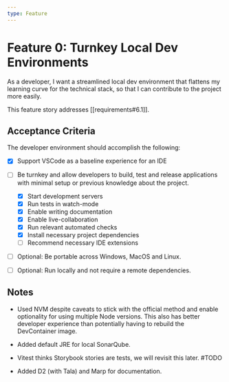 ```yaml
---
type: Feature
---
```


# Feature 0: Turnkey Local Dev Environments

As a developer, I want a streamlined local dev environment that flattens my learning curve for the technical stack, so that I can contribute to the project more easily.

This feature story addresses [[requirements#6.1]].

## Acceptance Criteria

The developer environment should accomplish the following:

- [x] Support VSCode as a baseline experience for an IDE

- [ ] Be turnkey and allow developers to build, test and release applications with minimal setup or previous knowledge about the project.

    - [x] Start development servers
    - [x] Run tests in watch-mode
    - [x] Enable writing documentation
    - [x] Enable live-collaboration
    - [x] Run relevant automated checks
    - [x] Install necessary project dependencies
    - [ ] Recommend necessary IDE extensions

- [ ] Optional: Be portable across Windows, MacOS and Linux.

- [ ] Optional: Run locally and not require a remote dependencies.

## Notes

- Used NVM despite caveats to stick with the official method and enable optionality for using multiple Node versions. This also has better developer experience than potentially having to rebuild the DevContainer image.

- Added default JRE for local SonarQube.

- Vitest thinks Storybook stories are tests, we will revisit this later. #TODO

- Added D2 (with Tala) and Marp for documentation. 